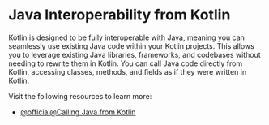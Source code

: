 # Java Interoperability from Kotlin

Kotlin is designed to be fully interoperable with Java, meaning you can seamlessly use existing Java code within your Kotlin projects. This allows you to leverage existing Java libraries, frameworks, and codebases without needing to rewrite them in Kotlin. You can call Java code directly from Kotlin, accessing classes, methods, and fields as if they were written in Kotlin.

Visit the following resources to learn more:

- [@official@Calling Java from Kotlin](https://kotlinlang.org/docs/java-interop.html)